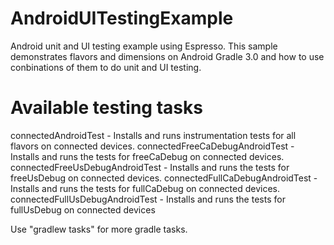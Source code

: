 # AndroidUITestingExample
Android unit and UI testing example using Espresso.
This sample demonstrates flavors and dimensions on Android Gradle 3.0 and how to use conbinations of them to do unit and UI testing.

# Available testing tasks
connectedAndroidTest - Installs and runs instrumentation tests for all flavors on connected devices.
connectedFreeCaDebugAndroidTest - Installs and runs the tests for freeCaDebug on connected devices.
connectedFreeUsDebugAndroidTest - Installs and runs the tests for freeUsDebug on connected devices.
connectedFullCaDebugAndroidTest - Installs and runs the tests for fullCaDebug on connected devices.
connectedFullUsDebugAndroidTest - Installs and runs the tests for fullUsDebug on connected devices

Use "gradlew tasks" for more gradle tasks.
